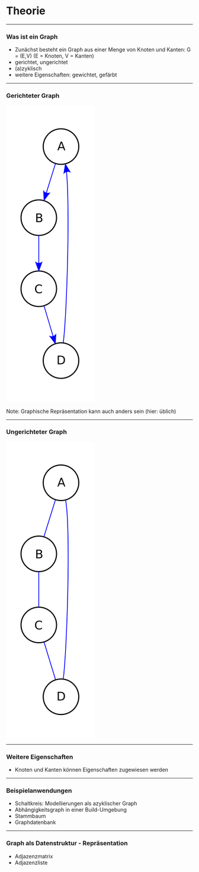 # Theorie


---

### Was ist ein Graph
* Zunächst besteht ein Graph aus einer Menge von Knoten und Kanten: G = (E,V)  (E = Knoten, V = Kanten)
* gerichtet, ungerichtet
* (a)zyklisch
* weitere Eigenschaften: gewichtet, gefärbt

---

### Gerichteter Graph
!["gerichteter-Graph"](imgs/Graph_gerichtet.svg)

Note: Graphische Repräsentation kann auch anders sein (hier: üblich)

---

### Ungerichteter Graph
!["ungerichteter-Graph"](imgs/Graph_ungerichtet.svg)


---

### Weitere Eigenschaften
* Knoten und Kanten können Eigenschaften zugewiesen werden

---

### Beispielanwendungen
* Schaltkreis: Modellierungen als azyklischer Graph
* Abhängigkeitsgraph in einer Build-Umgebung
* Stammbaum 
* Graphdatenbank 


---

### Graph als Datenstruktur - Repräsentation
* Adjazenzmatrix 
* Adjazenzliste 

